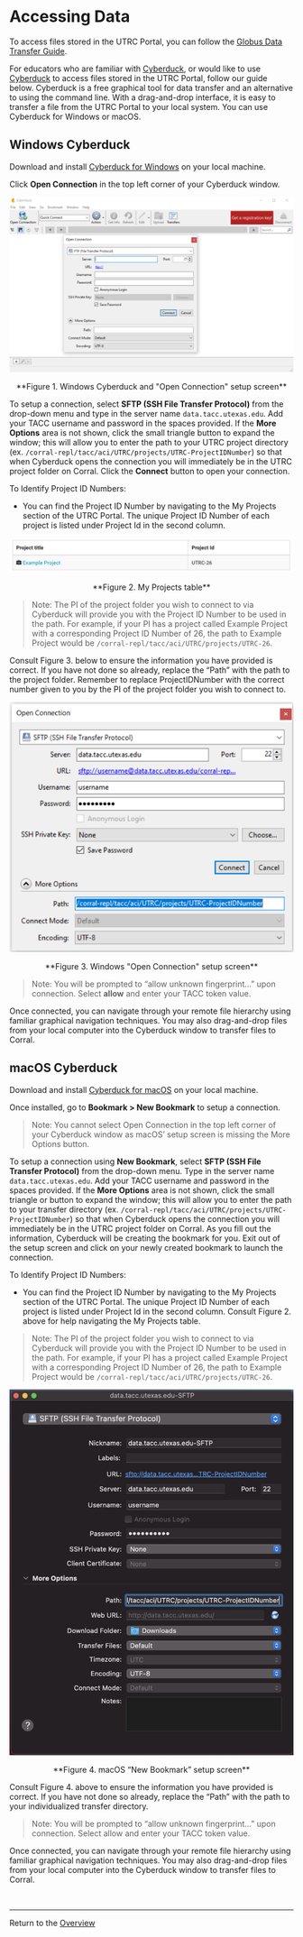 # Accessing Data
To access files stored in the UTRC Portal, you can follow the [Globus Data Transfer Guide](https://utrc.tacc.utexas.edu/globus-guide/).

For educators who are familiar with [Cyberduck](https://cyberduck.io/), or would like to use [Cyberduck](https://cyberduck.io/) to access files stored in the UTRC Portal, follow our guide below. Cyberduck is a free graphical tool for data transfer and an alternative to using the command line. With a drag-and-drop interface, it is easy to transfer a file from the UTRC Portal to your local system. You can use Cyberduck for Windows or macOS.    

## Windows Cyberduck
Download and install [Cyberduck for Windows](https://cyberduck.io/download/) on your local machine.

Click **Open Connection** in the top left corner of your Cyberduck window.

![Figure 1!](../assets/images/figure1.png "Figure 1.")

<center>**Figure 1. Windows Cyberduck and "Open Connection" setup screen**</center>

To setup a connection, select **SFTP (SSH File Transfer Protocol)** from the drop-down menu and type in the server name `data.tacc.utexas.edu`. Add your TACC username and password in the spaces provided. If the **More Options** area is not shown, click the small triangle button to expand the window; this will allow you to enter the path to your UTRC project directory (ex. `/corral-repl/tacc/aci/UTRC/projects/UTRC-ProjectIDNumber`) so that when Cyberduck opens the connection you will immediately be in the UTRC project folder on Corral. Click the **Connect** button to open your connection.

To Identify Project ID Numbers:

- You can find the Project ID Number by navigating to the My Projects section of the UTRC Portal. The unique Project ID Number of each project is listed under Project Id in the second column.

![Figure 2!](../assets/images/figure2.png "Figure 2.")

<center>**Figure 2. My Projects table**</center>

> Note: The PI of the project folder you wish to connect to via Cyberduck will provide you with the Project ID Number to be used in the path. For example, if your PI has a project called Example Project with a corresponding Project ID Number of 26, the path to Example Project would be `/corral-repl/tacc/aci/UTRC/projects/UTRC-26`.

Consult Figure 3. below to ensure the information you have provided is correct.
If you have not done so already, replace the “Path” with the path to the project folder. Remember to replace ProjectIDNumber with the correct number given to you by the PI of the project folder you wish to connect to.

![Figure 3!](../assets/images/figure3.png "Figure 3.")

<center>**Figure 3. Windows "Open Connection" setup screen**</center>

> Note: You will be prompted to “allow unknown fingerprint…” upon connection. Select **allow** and enter your TACC token value.

Once connected, you can navigate through your remote file hierarchy using familiar graphical navigation techniques. You may also drag-and-drop files from your local computer into the Cyberduck window to transfer files to Corral.

## macOS Cyberduck
Download and install [Cyberduck for macOS](https://cyberduck.io/download/) on your local machine.

Once installed, go to **Bookmark > New Bookmark** to setup a connection.

> Note: You cannot select Open Connection in the top left corner of your Cyberduck window as macOS’ setup screen is missing the More Options button.

To setup a connection using **New Bookmark**, select **SFTP (SSH File Transfer Protocol)** from the drop-down menu. Type in the server name `data.tacc.utexas.edu`. Add your TACC username and password in the spaces provided. If the **More Options** area is not shown, click the small triangle or button to expand the window; this will allow you to enter the path to your transfer directory (ex. `/corral-repl/tacc/aci/UTRC/projects/UTRC-ProjectIDNumber`) so that when Cyberduck opens the connection you will immediately be in the UTRC project folder on Corral. As you fill out the information, Cyberduck will be creating the bookmark for you. Exit out of the setup screen and click on your newly created bookmark to launch the connection.

To Identify Project ID Numbers:

- You can find the Project ID Number by navigating to the My Projects section of the UTRC Portal. The unique Project ID Number of each project is listed under Project Id in the second column. Consult Figure 2. above for help navigating the My Projects table.

> Note: The PI of the project folder you wish to connect to via Cyberduck will provide you with the Project ID Number to be used in the path. For example, if your PI has a project called Example Project with a corresponding Project ID Number of 26, the path to Example Project would be `/corral-repl/tacc/aci/UTRC/projects/UTRC-26`.

![Figure 4!](../assets/images/figure4.png "Figure 4.")

<center>**Figure 4. macOS “New Bookmark” setup screen**</center>

Consult Figure 4. above to ensure the information you have provided is correct. If you have not done so already, replace the “Path” with the path to your individualized transfer directory.

> Note: You will be prompted to “allow unknown fingerprint…” upon connection. Select allow and enter your TACC token value.

Once connected, you can navigate through your remote file hierarchy using familiar graphical navigation techniques. You may also drag-and-drop files from your local computer into the Cyberduck window to transfer files to Corral.

<br>

---
Return to the [Overview](index.md)

